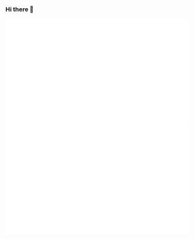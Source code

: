 ### Hi there 👋

![](https://raw.githubusercontent.com/CookieMC337/github-stats/master/generated/overview.svg#gh-dark-mode-only) 
![](https://raw.githubusercontent.com/CookieMC337/github-stats/master/generated/languages.svg#gh-dark-mode-only)

